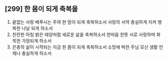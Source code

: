 ## [299] 한 몸이 되게 축복을

1) 끝없는 사랑 베푸시는 주여 한 맘이 되게 축복하소서 사랑의 서약 충실하게 지켜 행복한 나날 되게 하소서  
2) 찬란한 아침 밝은 태양처럼 새로운 삶을 축복하소서 한마음 한뜻 서로 사랑하며 화목한 가정되게 하소서  
3) 은총의 삶이 시작되는 지금 한 몸이 되게 축복하소서 소망에 벅찬 주님 모신 생활 언제나 충실하게 하소서
